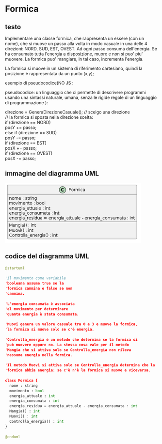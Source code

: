 # Formica

## testo
Implementare una classe formica, che rappresenta
un essere (con un nome), che si muove un passo alla volta in
modo casuale in una delle 4 direzioni: NORD, SUD, EST, OVEST.
Ad ogni passo consuma dell'energia. Se ha consumato tutta
l'energia a disposizione, muore e non si puo' piu' muovere.
La formica puo' mangiare, in tal caso, incrementa l'energia.

La formica si muove in un sistema di riferimento cartesiano, quindi
la posizione è rappresentata da un punto (x,y);  

esempio di pseudocodice(NO JS :   

pseudocodice: un linguaggio che ci permette di descrivere programmi usando una sintassi naturale, umana, senza le rigide regole di un linguaggio di programmazione    ):    
         
direzione = GeneraDirezioneCasuale();  // scelgo una direzione                                                
// la formica si sposta nella direzione scelta:       
if (direzione == NORD)            
        posY += passo;        
else if (direzione == SUD)           
        posY -= passo;        
if (direzione == EST)           
        posX += passo;       
if (direzione == OVEST)          
        posX -= passo;

## immagine del diagramma UML
![Formica](https://raw.githubusercontent.com/isissmorciano/2223_4M/main/Esercizi%20UML/Esercizio%20018/018_UML_Formica.png)


## codice del diagramma UML

``` python
@startuml

'Il movimento come variabile
'booleana assume true se la
'formica cammina e false se non
'cammina.

'L'energia consumata è associata
'al movimento per determinare
'quanta energia è stata consumata.

'Muovi genera un valore casuale tra 0 e 3 e muove la formica,
'la formica si muove solo se c'è energia.

'Controlla_energia è un metodo che determina se la formica si
'può muovere oppure no. La stessa cosa vale per il metodo
'Mangia che si attiva solo se Controlla_energia non rileva
'nessuna energia nella formica.

'Il metodo Muovi si attiva solo se Controlla_energia determina che la
'formica abbia energia: se c'è n'è la formica si muove e viceversa.

class Formica {
  nome : string
  movimento : bool
  energia_attuale : int
  energia_consumata : int
  energia_residua = energia_attuale - energia_consumata : int
  Mangia() : int
  Muovi() : int
  Controlla_energia() : int
}

@enduml
```

